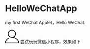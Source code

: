 # HelloWeChatApp
my first WeChat Applet，Hello WeChat.

![头像试试效果](https://github.com/WindFengzi/HelloWeChatApp/blob/master/image/app/account.png)
尝试玩玩微信小程序，效果如下

